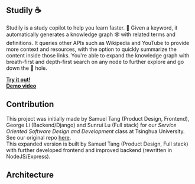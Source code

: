 ## Studily ☕
Studily is a study copilot to help you learn faster. 🧐
Given a keyword, it automatically generates a knowledge graph 🕸️ with related terms and definitions. It queries other APIs such as Wikipedia and YouTube to provide more context and resources, with the option to quickly summarize the content inside those links. You're able to expand the knowledge graph with breath-first and depth-first search on any node to further explore and go down the 🐰 hole. 

**[Try it out!]()**  
**[Demo video]()**

## Contribution
This project was initially made by Samuel Tang (Product Design, Frontend), George Li (Backend/Django) and Sunrui Lu (Full stack) for our *Service Oriented Software Design and Development* class at Tsinghua University. See our original repo [here](https://github.com/codeforcoffee-studio/studily-frontend).   
This expanded version is built by Samuel Tang (Product Design, Full stack) with further developed frontend and improved backend (rewritten in NodeJS/Express).

## Architecture
